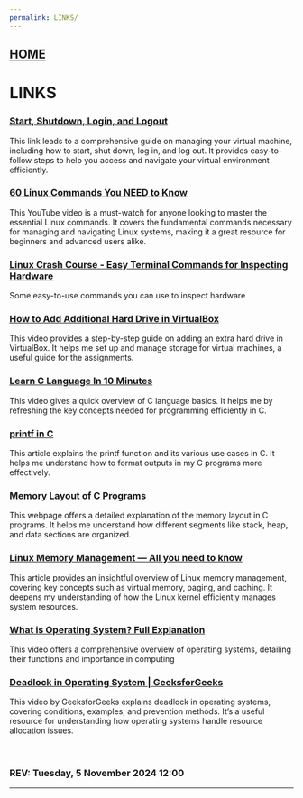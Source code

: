 ```yaml
---
permalink: LINKS/
---
```


## [HOME](../)

# LINKS

### [Start, Shutdown, Login, and Logout](https://doit.vlsm.org/018.html)
This link leads to a comprehensive guide on managing your virtual machine, including how to start, shut down, log in, and log out. It provides easy-to-follow steps to help you access and navigate your virtual environment efficiently.

### [60 Linux Commands You NEED to Know](https://youtu.be/gd7BXuUQ91w?si=Wq7RtFw40wnZGq0J)
This YouTube video is a must-watch for anyone looking to master the essential Linux commands. It covers the fundamental commands necessary for managing and navigating Linux systems, making it a great resource for beginners and advanced users alike.

### [Linux Crash Course - Easy Terminal Commands for Inspecting Hardware](https://youtu.be/oGyJr-iUwt8?si=59V2boc0XfmlFekg)
Some easy-to-use commands you can use to inspect hardware
### [How to Add Additional Hard Drive in VirtualBox](https://www.youtube.com/watch?v=XmpFXe3Opws)
This video provides a step-by-step guide on adding an extra hard drive in VirtualBox. It helps me set up and manage storage for virtual machines, a useful guide for the assignments. 

### [Learn C Language In 10 Minutes](https://www.youtube.com/watch?v=dTp0c41XnrQ)
This video gives a quick overview of C language basics. It helps me by refreshing the key concepts needed for programming efficiently in C.

### [printf in C](https://www.geeksforgeeks.org/printf-in-c/)
This article explains the printf function and its various use cases in C. It helps me understand how to format outputs in my C programs more effectively.

### [Memory Layout of C Programs](https://www.geeksforgeeks.org/memory-layout-of-c-program/) 
This webpage offers a detailed explanation of the memory layout in C programs. It helps me understand how different segments like stack, heap, and data sections are organized.
###  [Linux Memory Management — All you need to know](https://hemantra.medium.com/linux-memory-management-all-you-need-to-know-d1dbdda8b386) 
This article provides an insightful overview of Linux memory management, covering key concepts such as virtual memory, paging, and caching. It deepens my understanding of how the Linux kernel efficiently manages system resources.

### [What is Operating System? Full Explanation](https://www.youtube.com/watch?v=_NEJVgiGp8Q)
This video offers a comprehensive overview of operating systems, detailing their functions and importance in computing

### [Deadlock in Operating System | GeeksforGeeks](https://www.youtube.com/watch?v=onkWXaXAgbY&t)  
This video by GeeksforGeeks explains deadlock in operating systems, covering conditions, examples, and prevention methods. It’s a useful resource for understanding how operating systems handle resource allocation issues.
<br>
<br>
<br>
### REV: Tuesday, 5 November 2024 12:00
<hr>
